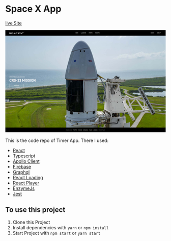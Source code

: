 # Space X App
 
[live Site](https://a-space-x-app.netlify.app/)

![Timer App](/preview.png)

This is the code repo of Timer App. There I used:
  * [React](https://reactjs.org)
  * [Typescript](https://www.typescriptlang.org)
  * [Apollo Client](https://www.apollographql.com/docs/react/)
  * [Firebase](https://firebase.google.com/)
  * [Graphql](https://graphql.org/)
  * [React Loading](https://www.npmjs.com/package/react-loading)
  * [React Player](https://www.npmjs.com/package/react-player)
  * [EnzymeJs](https://enzymejs.github.io/enzyme/)
  * [Jest](https://jestjs.io/)

## To use this project
  1. Clone this Project
  2. Install dependencies with `yarn` or `npm install`
  3. Start Project with `npm start` or `yarn start`

